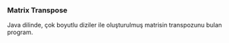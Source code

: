 ### Matrix Transpose

Java dilinde, çok boyutlu diziler ile oluşturulmuş matrisin transpozunu bulan program.